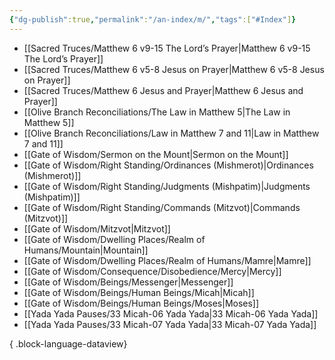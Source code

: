 ```yaml
---
{"dg-publish":true,"permalink":"/an-index/m/","tags":["#Index"]}
---
```



- [[Sacred Truces/Matthew 6 v9-15 The Lord’s Prayer\|Matthew 6 v9-15 The Lord’s Prayer]]
- [[Sacred Truces/Matthew 6 v5-8 Jesus on Prayer\|Matthew 6 v5-8 Jesus on Prayer]]
- [[Sacred Truces/Matthew 6 Jesus and Prayer\|Matthew 6 Jesus and Prayer]]
- [[Olive Branch Reconciliations/The Law in Matthew 5\|The Law in Matthew 5]]
- [[Olive Branch Reconciliations/Law in Matthew 7 and 11\|Law in Matthew 7 and 11]]
- [[Gate of Wisdom/Sermon on the Mount\|Sermon on the Mount]]
- [[Gate of Wisdom/Right Standing/Ordinances (Mishmerot)\|Ordinances (Mishmerot)]]
- [[Gate of Wisdom/Right Standing/Judgments (Mishpatim)\|Judgments (Mishpatim)]]
- [[Gate of Wisdom/Right Standing/Commands (Mitzvot)\|Commands (Mitzvot)]]
- [[Gate of Wisdom/Mitzvot\|Mitzvot]]
- [[Gate of Wisdom/Dwelling Places/Realm of Humans/Mountain\|Mountain]]
- [[Gate of Wisdom/Dwelling Places/Realm of Humans/Mamre\|Mamre]]
- [[Gate of Wisdom/Consequence/Disobedience/Mercy\|Mercy]]
- [[Gate of Wisdom/Beings/Messenger\|Messenger]]
- [[Gate of Wisdom/Beings/Human Beings/Micah\|Micah]]
- [[Gate of Wisdom/Beings/Human Beings/Moses\|Moses]]
- [[Yada Yada Pauses/33 Micah-06 Yada Yada\|33 Micah-06 Yada Yada]]
- [[Yada Yada Pauses/33 Micah-07 Yada Yada\|33 Micah-07 Yada Yada]]

{ .block-language-dataview}